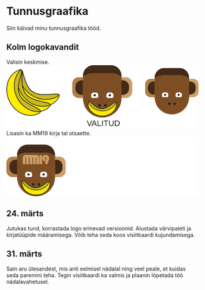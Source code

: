 # Tunnusgraafika
Siin käivad minu tunnusgraafika tööd.
## Kolm logokavandit
Valisin keskmise.
![logokavandid](./logokavandid.svg)
Lisasin ka MM19 kirja tal otsaette.
![logokavandid](./logomm.svg)
## 24. märts
Jutukas tund, korrastada logo erinevad versioonid. 
Alustada värvipaleti ja kirjatüüpide määramisega.
Võib teha seda koos visiitkaardi kujundamisega.
## 31. märts
Sain aru ülesandest, mis anti eelmisel nädalal ning veel peale, et kuidas seda paremini teha. Tegin visiitkaardi ka valmis ja plaanin lõpetada töö nädalavahetusel.